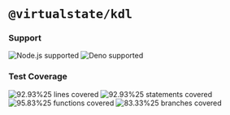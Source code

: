 # `@virtualstate/kdl`

[//]: # (badges)

### Support

 ![Node.js supported](https://img.shields.io/badge/node-%3E%3D16.0.0-blue) ![Deno supported](https://img.shields.io/badge/deno-%3E%3D1.17.0-blue) 

### Test Coverage

 ![92.93%25 lines covered](https://img.shields.io/badge/lines-92.93%25-brightgreen) ![92.93%25 statements covered](https://img.shields.io/badge/statements-92.93%25-brightgreen) ![95.83%25 functions covered](https://img.shields.io/badge/functions-95.83%25-brightgreen) ![83.33%25 branches covered](https://img.shields.io/badge/branches-83.33%25-brightgreen)

[//]: # (badges)

